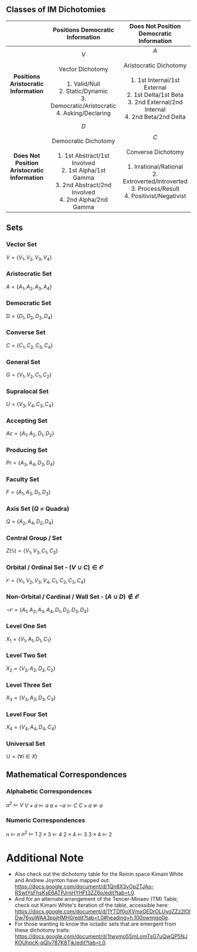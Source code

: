 
## Classes of IM Dichotomies

|                                                |                                                                              Positions Democratic Information                                                                               |                                                                          Does Not Position Democratic Information                                                                          |
| :--------------------------------------------: | :-----------------------------------------------------------------------------------------------------------------------------------------------------------------------------------------: | :----------------------------------------------------------------------------------------------------------------------------------------------------------------------------------------: |
|     **Positions Aristocratic Information**     |               <span class="cell-green"> $V$<br><br>Vector Dichotomy<br><br>1. Valid/Null<br>2. Static/Dynamic<br>3. Democratic/Aristocratic<br>4. Asking/Declaring<br></span>               | <span class="cell-red"> $A$<br><br>Aristocratic Dichotomy<br><br>1. 1st Internal/1st External<br>2. 1st Delta/1st Beta<br>3. 2nd External/2nd Internal<br>4. 2nd Beta/2nd Delta<br></span> |
| **Does Not Position Aristocratic Information** | <span class="cell-blue"> $D$<br><br>Democratic Dichotomy<br><br>1. 1st Abstract/1st Involved<br>2. 1st Alpha/1st Gamma<br>3. 2nd Abstract/2nd Involved<br>4. 2nd Alpha/2nd Gamma<br></span> |      <span class="cell-orange"> $C$<br><br>Converse Dichotomy<br><br>1. Irrational/Rational<br>2. Extroverted/Introverted<br>3. Process/Result<br>4. Positivist/Negativist<br></span>      |

## Sets

### Vector Set

$V = \{V_{1}, V_{2}, V_{3}, V_{4}\}$


### Aristocratic Set

$A = \{A_{1}, A_{2}, A_{3}, A_{4}\}$


### Democratic Set

$D = \{D_{1}, D_{2}, D_{3}, D_{4}\}$


### Converse Set

$C = \{C_{1}, C_{2}, C_{3}, C_{4}\}$


### General Set

$G = \{V_{1}, V_{2}, C_{1}, C_{2}\}$


### Supralocal Set

$U = \{V_{3}, V_{4}, C_{3}, C_{4}\}$


### Accepting Set

$Ac = \{A_{1}, A_{2}, D_{1}, D_{2}\}$


### Producing Set

$Pr = \{A_{3}, A_{4}, D_{3}, D_{4}\}$


### Faculty Set

$F = \{A_{1}, A_{3}, D_{1}, D_{3}\}$


### Axis Set ($Q$ = Quadra)

$Q = \{A_{2}, A_{4}, D_{2}, D_{4}\}$


### Central Group / Set

$Z(\mathbb{S}) = \{V_{1}, V_{3}, C_{1}, C_{3}\}$


### Orbital / Ordinal Set - $(V \cup C) \in \mathcal{O}$

$\mathcal{O} = \{V_{1}, V_{2}, V_{3}, V_{4}, C_{1}, C_{2}, C_{3}, C_{4}\}$


### Non-Orbital / Cardinal / Wall Set - $(A \cup D) \notin \mathcal{O}$

$¬\mathcal{O} = \{A_{1}, A_{2}, A_{3}, A_{4}, D_{1}, D_{2}, D_{3}, D_{4}\}$


### Level One Set

$X_{1} = \{V_{1}, A_{1}, D_{1}, C_{1}\}$


### Level Two Set

$X_{2} = \{V_{2}, A_{2}, D_{2}, C_{2}\}$


### Level Three Set

$X_{3} = \{V_{3}, A_{3}, D_{3}, C_{3}\}$


### Level Four Set

$X_{4} = \{V_{4}, A_{4}, D_{4}, C_{4}\}$


### Universal Set

$\mathbb{U} = (\forall i \in X)$


## Mathematical Correspondences

### Alphabetic Correspondences

$a^{2} \vDash V$
$V \times a \vDash a$
$a \times ¬a \vDash C$
$C \times a \nvDash a$

### Numeric Correspondences
$n \vDash n$
$n^{2} \vDash 1$
$2 \times 3 \vDash 4$
$2 \times 4 \vDash 3$
$3 \times 4 \vDash 2$

# Additional Note

- Also check out the dichotomy table for the Reinin space Kimani White and Andrew Joynton have mapped out: https://docs.google.com/document/d/1Qn8X3vOp2TJAo-RSwtYsFhsKsE6ATPJrnHYHFt3ZZ6o/edit?tab=t.0.
- And for an alternate arrangement of the Tencer-Minaev (TM) Table, check out Kimani White's iteration of the table, accessible here: https://docs.google.com/document/d/1YTDf0oXVmxGEDrOLUyqZZz2lOIDw76yuWAA3ppjHMH0/edit?tab=t.0#heading=h.100owmjgo0e.
- For those wanting to know the octadic sets that are emergent from these dichotomy traits: https://docs.google.com/document/d/1twvmo5SmLomTsG7uQwQP5NJKOUhpcK-qQIv787K8Tjk/edit?tab=t.0.


